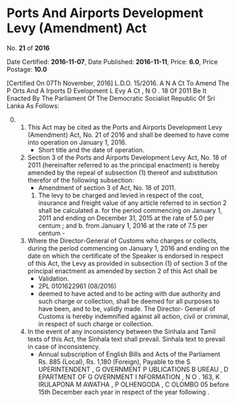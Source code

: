 # Ports And Airports Development Levy  (Amendment) Act

No. **21** of **2016**

Date Certified: **2016-11-07**, Date Published: **2016-11-11**, Price: **6.0**, Price Postage: **10.0**

[Certified On 07Th November, 2016]
L.D.O. 15/2016.
A N  A Ct   To   Amend   The  P Orts   And  A Irports  D Evelopment   L Evy A Ct , N O . 18  Of  2011
Be It Enacted By The Parliament Of The Democratic Socialist Republic Of Sri Lanka As Follows:

0. 
    1. This Act may be cited as the Ports and Airports Development  Levy (Amendment) Act, No. 21  of 2016 and shall be deemed to have come into operation on January 1, 2016.
        - Short title and the date of operation.
    2. Section 3 of the Ports and Airports Development Levy Act, No. 18 of 2011 (hereinafter referred to as the principal enactment) is hereby amended by the repeal of subsection (1) thereof and substitution therefor of the following subsection:
        - Amendment of section 3 of Act, No. 18 of 2011.
        1. The levy to be charged and levied in respect of the cost, insurance and freight value of any article referred to in section 2 shall be calculated
            a. for the period commencing on January 1, 2011 and ending on December 31, 2015 at the rate of 5.0  per centum ; and
            b. from January 1, 2016 at the rate of 7.5  per centum
                - 
    3. Where the Director-General of Customs who charges or collects, during the period commencing on January 1, 2016 and ending on the date on which the certificate of the Speaker is endorsed in respect of this Act, the Levy as provided in subsection (1) of section 3 of the principal enactment as amended by section 2 of this Act shall be
        - Validation.
        - 2PL 0101622961 (08/2016)
        - deemed to have acted and to be acting with due authority and such charge or collection, shall be deemed for all purposes to have been, and to be, validly made. The Director- General of Customs is hereby indemnified against all action, civil or criminal, in respect of such charge or collection.
    4. In the event of any inconsistency between the Sinhala and Tamil texts of this Act, the Sinhala text shall prevail. Sinhala text to prevail in case of inconsistency.
        - Annual subscription of English Bills and Acts of the Parliament Rs. 885 (Local), Rs. 1,180 (Foreign), Payable to the S UPERINTENDENT , G OVERNMENT  P UBLICATIONS  B UREAU , D EPARTMENT   OF G OVERNMENT  I NFORMATION , N O . 163, K IRULAPONA  M AWATHA , P OLHENGODA , C OLOMBO  05 before 15th December each year in respect of the year following .